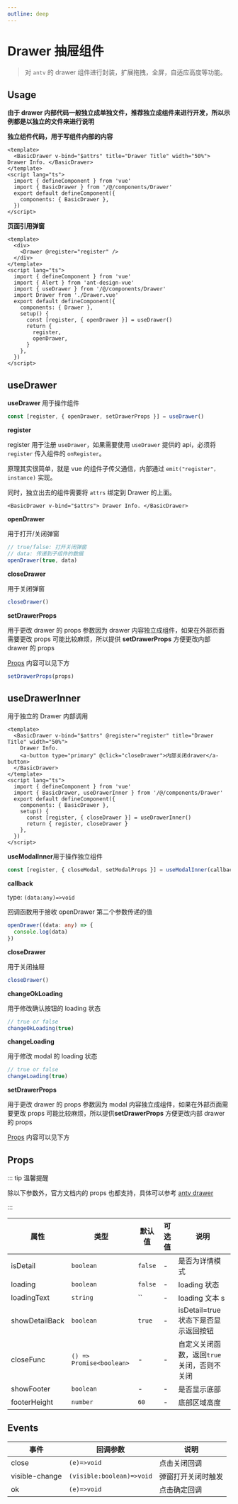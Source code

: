 ```yaml
---
outline: deep
---
```


# Drawer 抽屉组件

> 对 `antv` 的 drawer 组件进行封装，扩展拖拽，全屏，自适应高度等功能。

## Usage

**由于 drawer 内部代码一般独立成单独文件，推荐独立成组件来进行开发，所以示例都是以独立的文件来进行说明**

**独立组件代码，用于写组件内部的内容**

```vue
<template>
  <BasicDrawer v-bind="$attrs" title="Drawer Title" width="50%"> Drawer Info. </BasicDrawer>
</template>
<script lang="ts">
  import { defineComponent } from 'vue'
  import { BasicDrawer } from '/@/components/Drawer'
  export default defineComponent({
    components: { BasicDrawer },
  })
</script>
```

**页面引用弹窗**

```vue
<template>
  <div>
    <Drawer @register="register" />
  </div>
</template>
<script lang="ts">
  import { defineComponent } from 'vue'
  import { Alert } from 'ant-design-vue'
  import { useDrawer } from '/@/components/Drawer'
  import Drawer from './Drawer.vue'
  export default defineComponent({
    components: { Drawer },
    setup() {
      const [register, { openDrawer }] = useDrawer()
      return {
        register,
        openDrawer,
      }
    },
  })
</script>
```

## useDrawer

**useDrawer** 用于操作组件

```ts
const [register, { openDrawer, setDrawerProps }] = useDrawer()
```

**register**

register 用于注册 `useDrawer`，如果需要使用 `useDrawer` 提供的 api，必须将 `register` 传入组件的 `onRegister`。

原理其实很简单，就是 vue 的组件子传父通信，内部通过 `emit("register"，instance)` 实现。

同时，独立出去的组件需要将 `attrs` 绑定到 Drawer 的上面。

```tsx
<BasicDrawer v-bind="$attrs"> Drawer Info. </BasicDrawer>
```

**openDrawer**

用于打开/关闭弹窗

```ts
// true/false: 打开关闭弹窗
// data: 传递到子组件的数据
openDrawer(true, data)
```

**closeDrawer**

用于关闭弹窗

```ts
closeDrawer()
```

**setDrawerProps**

用于更改 drawer 的 props 参数因为 drawer 内容独立成组件，如果在外部页面需要更改 props 可能比较麻烦，所以提供 **setDrawerProps** 方便更改内部 drawer 的 props

[Props](#Props) 内容可以见下方

```ts
setDrawerProps(props)
```

## useDrawerInner

用于独立的 Drawer 内部调用

```vue
<template>
  <BasicDrawer v-bind="$attrs" @register="register" title="Drawer Title" width="50%">
    Drawer Info.
    <a-button type="primary" @click="closeDrawer">内部关闭drawer</a-button>
  </BasicDrawer>
</template>
<script lang="ts">
  import { defineComponent } from 'vue'
  import { BasicDrawer, useDrawerInner } from '/@/components/Drawer'
  export default defineComponent({
    components: { BasicDrawer },
    setup() {
      const [register, { closeDrawer }] = useDrawerInner()
      return { register, closeDrawer }
    },
  })
</script>
```

**useModalInner**用于操作独立组件

```ts
const [register, { closeModal, setModalProps }] = useModalInner(callback)
```

**callback**

type: `(data:any)=>void`

回调函数用于接收 openDrawer 第二个参数传递的值

```ts
openDrawer((data: any) => {
  console.log(data)
})
```

**closeDrawer**

用于关闭抽屉

```ts
closeDrawer()
```

**changeOkLoading**

用于修改确认按钮的 loading 状态

```ts
// true or false
changeOkLoading(true)
```

**changeLoading**

用于修改 modal 的 loading 状态

```ts
// true or false
changeLoading(true)
```

**setDrawerProps**

用于更改 drawer 的 props 参数因为 modal 内容独立成组件，如果在外部页面需要更改 props 可能比较麻烦，所以提供**setDrawerProps** 方便更改内部 drawer 的 props

[Props](#Props) 内容可以见下方

## Props

::: tip 温馨提醒

除以下参数外，官方文档内的 props 也都支持，具体可以参考 [antv drawer](https://2x.antdv.com/components/drawer-cn/#API)

:::

| 属性             | 类型                       | 默认值     | 可选值 | 说明                        |
|----------------|--------------------------|---------|-----|---------------------------|
| isDetail       | `boolean`                | `false` | -   | 是否为详情模式                   |
| loading        | `boolean`                | `false` | -   | loading 状态                |
| loadingText    | `string`                 | ``      | -   | loading 文本 s              |
| showDetailBack | `boolean`                | `true`  | -   | isDetail=true 状态下是否显示返回按钮 |
| closeFunc      | `() => Promise<boolean>` | -       | -   | 自定义关闭函数，返回`true`关闭，否则不关闭  |
| showFooter     | `boolean`                | -       | -   | 是否显示底部                    |
| footerHeight   | `number`                 | `60`    | -   | 底部区域高度                    |

## Events

| 事件             | 回调参数                      | 说明        |
|----------------|---------------------------|-----------|
| close          | `(e)=>void`               | 点击关闭回调    |
| visible-change | `(visible:boolean)=>void` | 弹窗打开关闭时触发 |
| ok             | `(e)=>void`               | 点击确定回调    |
